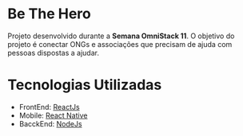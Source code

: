 <h1>Be The Hero</h1>
<p> Projeto desenvolvido durante a <b>Semana OmniStack 11</b>. 
O objetivo do projeto é conectar ONGs e associações que precisam de ajuda com pessoas dispostas a ajudar.</p>

<h1>Tecnologias Utilizadas</h1>
<ul> 
  <li> FrontEnd: <a href="https://pt-br.reactjs.org/docs/getting-started.html">ReactJs</a> </li>
  <li> Mobile: <a href="https://reactnative.dev">React Native</a> </li>
  <li> BacckEnd: <a href="https://nodejs.org/en/docs/guides/getting-started-guide/">NodeJs</a> </li>
</ul>
